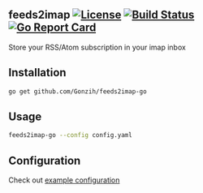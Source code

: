 ## feeds2imap [![License](http://img.shields.io/:license-mit-blue.svg)](https://github.com/Gonzih/feeds2imap.clj/blob/master/LICENSE.md) [![Build Status](https://travis-ci.org/Gonzih/feeds2imap-go.svg?branch=master)](https://travis-ci.org/Gonzih/feeds2imap-go) [![Go Report Card](https://goreportcard.com/badge/github.com/Gonzih/feeds2imap-go)](https://goreportcard.com/report/github.com/Gonzih/feeds2imap-go)

Store your RSS/Atom subscription in your imap inbox

## Installation

```bash
go get github.com/Gonzih/feeds2imap-go
```

## Usage

```bash
feeds2imap-go --config config.yaml
```

## Configuration

Check out [example configuration](https://github.com/Gonzih/feeds2imap-go/blob/master/config.example.yaml)
